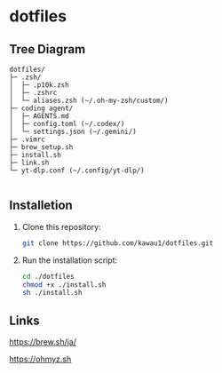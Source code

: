 # dotfiles

## Tree Diagram

```
dotfiles/
├─ .zsh/
│  ├─ .p10k.zsh
│  ├─ .zshrc
│  └─ aliases.zsh (~/.oh-my-zsh/custom/)
├─ coding agent/
│  ├─ AGENTS.md
│  ├─ config.toml (~/.codex/)
│  └─ settings.json (~/.gemini/)
├─ .vimrc
├─ brew_setup.sh
├─ install.sh
├─ link.sh
└─ yt-dlp.conf (~/.config/yt-dlp/)


```

## Installetion

1. Clone this repository:

   ```bash
   git clone https://github.com/kawau1/dotfiles.git
   ```

2. Run the installation script:

   ```bash
   cd ./dotfiles
   chmod +x ./install.sh
   sh ./install.sh
   ```

## Links

<https://brew.sh/ja/>

<https://ohmyz.sh>
